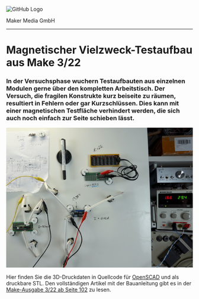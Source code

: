 

![GitHub Logo](http://www.heise.de/make/icons/make_logo.png)

Maker Media GmbH
*** 

# Magnetischer Vielzweck-Testaufbau aus Make 3/22

### In der Versuchsphase wuchern Testaufbauten aus einzelnen Modulen gerne über den kompletten Arbeitstisch. Der Versuch, die fragilen Konstrukte kurz beiseite zu räumen, resultiert in Fehlern oder gar Kurzschlüssen. Dies kann mit einer magnetischen Testfläche verhindert werden, die sich auch noch einfach zur Seite schieben lässt.

![Picture](/aufmacher_github.jpg) 

Hier finden Sie die 3D-Druckdaten in Quellcode für [OpenSCAD](https://openscad.org/) und als druckbare STL. Den vollständigen Artikel mit der Bauanleitung gibt es in der [Make-Ausgabe 3/22 ab Seite 102](https://www.heise.de/select/make/2022/3/2206315225987394714) zu lesen. 


